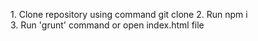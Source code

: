 <p>
1. Clone repository using command git clone
2. Run npm i <br>
3. Run 'grunt' command or open index.html file
</p>
